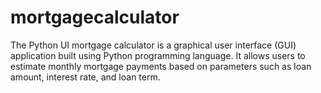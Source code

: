 # mortgagecalculator
The Python UI mortgage calculator is a graphical user interface (GUI) application built using Python programming language. It allows users to estimate monthly mortgage payments based on parameters such as loan amount, interest rate, and loan term.
